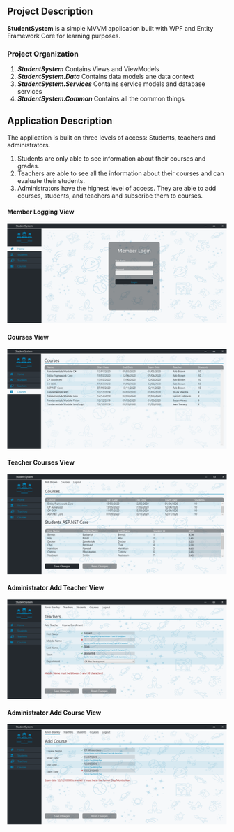 ## Project Description

**StudentSystem** is a simple MVVM application built with WPF and Entity Framework Core for learning purposes.

### Project Organization
1. ***StudentSystem*** Contains Views and ViewModels
2. ***StudentSystem.Data*** Contains data models ane data context
3. ***StudentSystem.Services*** Contains service models and database services
4. ***StudentSystem.Common*** Contains all the common things

## Application Description
The application is built on three levels of access: Students, teachers and administrators.
1. Students are only able to see information about their courses and grades.
2. Teachers are able to see all the information about their courses and can evaluate their students.
3. Administrators have the highest level of access. They are able to add courses, students, and teachers and subscribe them to courses.

#### Member Logging View
<img src="https://github.com/B-V-Vulkov/StudentSystem/blob/master/Tools/MemberLogin_PrintScreens.png">

#### Courses View
<img src="https://github.com/B-V-Vulkov/StudentSystem/blob/master/Tools/Courses_PrintScreens.png">

#### Teacher Courses View
<img src="https://github.com/B-V-Vulkov/StudentSystem/blob/master/Tools/TeacherCourses_PrintScreens.png">

#### Administrator Add Teacher View
<img src="https://github.com/B-V-Vulkov/StudentSystem/blob/master/Tools/AdministratorAddTeacher_PrintScreens.png">

#### Administrator Add Course View
<img src="https://github.com/B-V-Vulkov/StudentSystem/blob/master/Tools/AdministratorAddCourse_PrintScreens.png">
